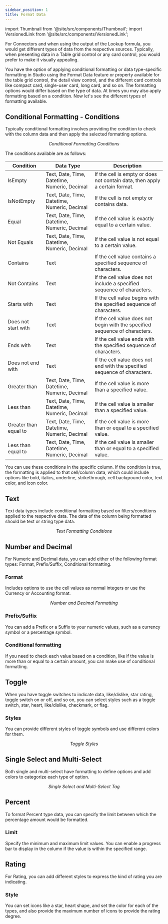 ```yaml
---
sidebar_position: 1
title: Format Data
---
```


import Thumbnail from '@site/src/components/Thumbnail';
import VersionedLink from '@site/src/components/VersionedLink';

For Connectors and when using the output of the Lookup formula, you would get different types of data from the respective sources. Typically, when presenting data in a Table grid control or any card control, you would prefer to make it visually appealing.

You have the option of applying conditional formatting or data type-specific formatting in Studio using the Format Data feature or property available for the table grid control, the detail view control, and the different card controls like compact card, single-user card, long card, and so on. The formatting options would differ based on the type of data. At times you may also apply formatting based on a condition. Now let's see the different types of formatting available.

## Conditional Formatting - Conditions

Typically conditional formatting involves providing the condition to check with the column data and then apply the selected formatting options.

<figure>
  <Thumbnail src="/img/building-apps-guides/format-data/conditional-formatting.png" alt="Conditional Formatting Conditions" />
  <figcaption align='center'><i>Conditional Formatting Conditions</i></figcaption>
</figure>


The conditions available are as follows:

| Condition     | Data Type       | Description                              |
|--------------|-----------------|------------------------------------------|
| IsEmpty      | Text, Date, Time, Datetime, Numeric, Decimal | If the cell is empty or does not contain data, then apply a certain format. |
| IsNotEmpty   | Text, Date, Time, Datetime, Numeric, Decimal | If the cell is not empty or contains data. |
| Equal        | Text, Date, Time, Datetime, Numeric, Decimal | If the cell value is exactly equal to a certain value. |
| Not Equals   | Text, Date, Time, Datetime, Numeric, Decimal | If the cell value is not equal to a certain value. |
| Contains     | Text            | If the cell value contains a specified sequence of characters. |
| Not Contains | Text            | If the cell value does not include a specified sequence of characters. |
| Starts with  | Text            | If the cell value begins with the specified sequence of characters. |
| Does not start with | Text     | If the cell value does not begin with the specified sequence of characters. |
| Ends with    | Text            | If the cell value ends with the specified sequence of characters. |
| Does not end with | Text         | If the cell value does not end with the specified sequence of characters. |
| Greater than | Text, Date, Time, Datetime, Numeric, Decimal | If the cell value is more than a specified value. |
| Less than    | Text, Date, Time, Datetime, Numeric, Decimal | If the cell value is smaller than a specified value. |
| Greater than equal to | Text, Date, Time, Datetime, Numeric, Decimal | If the cell value is more than or equal to a specified value. |
| Less than equal to | Text, Date, Time, Datetime, Numeric, Decimal | If the cell value is smaller than or equal to a specified value. |

You can use these conditions in the specific column. If the condition is true, the formatting is applied to that cell/column data, which could include options like bold, italics, underline, strikethrough, cell background color, text color, and icon color.

## Text

Text data types include conditional formatting based on filters/conditions applied to the respective data. The data of the column being formatted should be text or string type data.

<figure>
  <Thumbnail src="/img/building-apps-guides/format-data/text.png" alt="Text Formatting Conditions" />
  <figcaption align='center'><i>Text Formatting Conditions</i></figcaption>
</figure>



## Number and Decimal

For Numeric and Decimal data, you can add either of the following format types: Format, Prefix/Suffix, Conditional formatting.

### Format
Includes options to use the cell values as normal integers or use the Currency or Accounting format.

<figure>
  <Thumbnail src="/img/building-apps-guides/format-data/number.png" alt="Number and Decimal Formatting" />
  <figcaption align='center'><i>Number and Decimal Formatting</i></figcaption>
</figure>


### Prefix/Suffix
You can add a Prefix or a Suffix to your numeric values, such as a currency symbol or a percentage symbol.

### Conditional formatting
If you need to check each value based on a condition, like if the value is more than or equal to a certain amount, you can make use of conditional formatting.

## Toggle

When you have toggle switches to indicate data, like/dislike, star rating, toggle switch on or off, and so on, you can select styles such as a toggle switch, star, heart, like/dislike, checkmark, or flag.

### Styles
You can provide different styles of toggle symbols and use different colors for them.

<figure>
  <Thumbnail src="/img/building-apps-guides/format-data/toggle-style.png" alt="Toggle Styles" />
  <figcaption align='center'><i>Toggle Styles</i></figcaption>
</figure>


## Single Select and Multi-Select

Both single and multi-select have formatting to define options and add colors to categorize each type of option.

<figure>
  <Thumbnail src="/img/building-apps-guides/format-data/single-tag.png" alt="Single Select and Multi-Select Tag" />
  <figcaption align='center'><i>Single Select and Multi-Select Tag</i></figcaption>
</figure>


## Percent

To format Percent type data, you can specify the limit between which the percentage amount would be formatted.

### Limit
Specify the minimum and maximum limit values. You can enable a progress bar to display in the column if the value is within the specified range.

<figure>
  <Thumbnail src="/img/building-apps-guides/format-column-types/percent.jpeg" alt="Import Formatting" />
</figure>

## Rating

For Rating, you can add different styles to express the kind of rating you are indicating.

### Style
You can set icons like a star, heart shape, and set the color for each of the types, and also provide the maximum number of icons to provide the rating degree.

<figure>
  <Thumbnail src="/img/building-apps-guides/format-data/rating.png" alt="Import Formatting" />
</figure>


